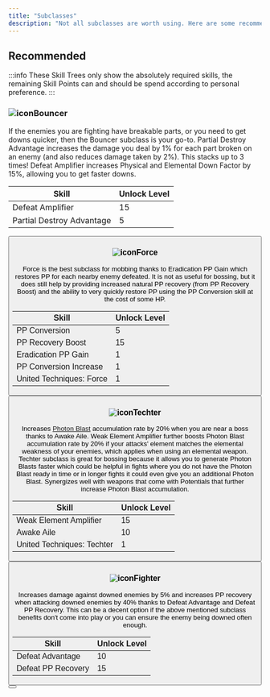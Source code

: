 ```yaml
---
title: "Subclasses"
description: "Not all subclasses are worth using. Here are some recommendations."
---
```


## Recommended

:::info
These Skill Trees only show the absolutely required skills, the remaining Skill Points can and should be spend according to personal preference.
:::

### <img src="/class/UINGSClassSl.png" alt="icon" className="heading-icon"/><img src="/class/UINGSClassBo.png" alt="" className="heading-icon"/>Bouncer
If the enemies you are fighting have breakable parts, or you need to get downs quicker, then the Bouncer subclass is your go-to.
Partial Destroy Advantage increases the damage you deal by 1% for each part broken on an enemy (and also reduces damage taken by 2%). This stacks up to 3 times!
Defeat Amplifier increases Physical and Elemental Down Factor by 15%, allowing you to get faster downs.

| Skill | Unlock Level |
|-------------------------------|--------------|
| Defeat Amplifier | 15 |
| Partial Destroy Advantage | 5 |

<Button label="Bo Sub Skill Tree" link="https://arks-layer.com/skillsim/ngs/skillcalc.php?30bXIbIVIbIVIbIVIbIVIbIVIbIVIbIVIbIVIbIVIbIV~f~f~f~f~f~f~f~f~f~f~f~f~f~f~f~f~f~fIq~f~f~f~f~f~4q~f~f~f~f~f~f~f~f~4xX~f~f~f~f~f~f~f~f~f~f~f~f~f~f~f~f~f~f~f~f~f~f~f~f~f~f~f~f~f~f~fI" />

### <img src="/class/UINGSClassSl.png" alt="icon" className="heading-icon"/><img src="/class/UINGSClassFo.png" alt="" className="heading-icon"/>Force
Force is the best subclass for mobbing thanks to Eradication PP Gain which restores PP for each nearby enemy defeated.
It is not as useful for bossing, but it does still help by providing increased natural PP recovery (from PP Recovery Boost) and the ability to very quickly restore PP using the PP Conversion skill at the cost of some HP.

| Skill | Unlock Level |
|-------------------------------|--------------|
| PP Conversion | 5 |
| PP Recovery Boost | 15 |
| Eradication PP Gain | 1 |
| PP Conversion Increase | 1 |
| United Techniques: Force | 1 |

<Button label="Fo Sub Skill Tree" link="https://arks-layer.com/skillsim/ngs/skillcalc.php?30bIIbIVIbIVIbIVIbIVIbIVIbIVIbIVIbIVIbIVIbIV~f~f~f~f~f~f~f~f~f~f~f~f~f~f~f~f~ehi~3b~bq~f~f~f~f~f~4q~f~f~f~f~f~f~f~f~f~f~f~f~f~f~f~f~f~f~f~f~f~f~f~f~f~f~f~f~f~f~f~f~f~f~f~f~f~f~f~7" />

### <img src="/class/UINGSClassSl.png" alt="icon" className="heading-icon"/><img src="/class/UINGSClassTe.png" alt="" className="heading-icon"/>Techter
Increases [Photon Blast](/moveset/photon-blast) accumulation rate by 20% when you are near a boss thanks to Awake Aile.
Weak Element Amplifier further boosts Photon Blast accumulation rate by 20% if your attacks' element matches the elemental weakness of your enemies, which applies when using an elemental weapon.
Techter subclass is great for bossing because it allows you to generate Photon Blasts faster which could be helpful in fights where you do not have the Photon Blast ready in time or in longer fights it could even give you an additional Photon Blast.
Synergizes well with weapons that come with Potentials that further increase Photon Blast accumulation.

| Skill | Unlock Level |
|-------------------------------|--------------|
| Weak Element Amplifier | 15 |
| Awake Aile | 10 |
| United Techniques: Techter | 1 |

<Button label="Te Sub Skill Tree" link="https://arks-layer.com/skillsim/ngs/skillcalc.php?30bqIbIVIbIVIbIVIbIVIbIVIbIVIbIVIbIVIbIVIbIV~f~f~f~f~f~f~f~f~f~f~f~f~f~f~f~f~f~fIq~f~f~f~fSX~fIIq~f~f~f~f~f~f~f~f~f~f~f~f~f~f~f~f~f~f~f~f~f~f~f~f~f~f~f~f~f~f~f~f~f~f~f~f~f~f~f~7" />

### <img src="/class/UINGSClassSl.png" alt="icon" className="heading-icon"/><img src="/class/UINGSClassFi.png" alt="" className="heading-icon"/>Fighter
Increases damage against downed enemies by 5% and increases PP recovery when attacking downed enemies by 40% thanks to Defeat Advantage and Defeat PP Recovery.
This can be a decent option if the above mentioned subclass benefits don't come into play or you can ensure the enemy being downed often enough.

| Skill | Unlock Level |
|---------------------------|--------------|
| Defeat Advantage | 10 |
| Defeat PP Recovery | 15 |

<Button label="Fi Sub Skill Tree" link="https://arks-layer.com/skillsim/ngs/skillcalc.php?30IqIbIVIbIVIbIVIbIVIbIVIbIVIbIVIbIVIbIVIbIV~f~f~f~f~f~b_G~f~f~f~f~f~f~f~f~f~f~f~f~3q~f~f~f~f~f~4q~f~f~f~f~f~f~f~f~f~f~f~f~f~f~f~f~f~f~f~f~f~f~f~f~f~f~f~f~f~f~f~f~f~f~f~f~f~f~f~7" />